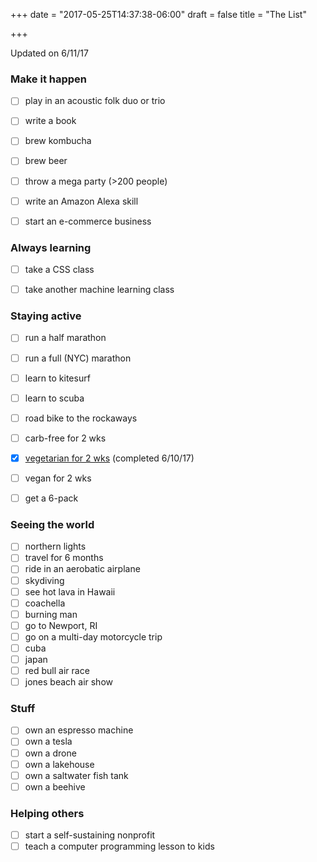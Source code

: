 +++
date = "2017-05-25T14:37:38-06:00"
draft = false
title = "The List"

+++

Updated on 6/11/17

### Make it happen
- [ ] play in an acoustic folk duo or trio
- [ ] write a book
- [ ] brew kombucha
- [ ] brew beer
- [ ] throw a mega party (>200 people)
- [ ] write an Amazon Alexa skill
- [ ] start an e-commerce business


### Always learning
- [ ] take a CSS class 
- [ ] take another machine learning class


### Staying active
- [ ] run a half marathon
- [ ] run a full (NYC) marathon
- [ ] learn to kitesurf
- [ ] learn to scuba
- [ ] road bike to the rockaways
- [ ] carb-free for 2 wks
- [X] [vegetarian for 2 wks](/blog/going-vegetarian-for-two-weeks/) (completed 6/10/17)
- [ ] vegan for 2 wks
- [ ] get a 6-pack


### Seeing the world
- [ ] northern lights
- [ ] travel for 6 months
- [ ] ride in an aerobatic airplane
- [ ] skydiving 
- [ ] see hot lava in Hawaii
- [ ] coachella
- [ ] burning man
- [ ] go to Newport, RI
- [ ] go on a multi-day motorcycle trip
- [ ] cuba
- [ ] japan
- [ ] red bull air race
- [ ] jones beach air show

### Stuff
- [ ] own an espresso machine
- [ ] own a tesla
- [ ] own a drone
- [ ] own a lakehouse
- [ ] own a saltwater fish tank
- [ ] own a beehive

### Helping others
- [ ] start a self-sustaining nonprofit
- [ ] teach a computer programming lesson to kids 